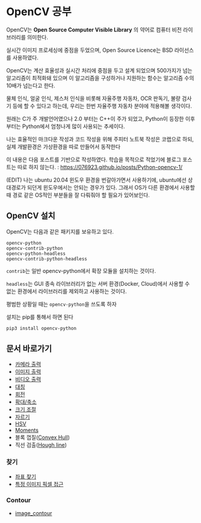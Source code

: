 # OpenCV 공부

OpenCV는 **Open Source Computer Visible Library** 의 약어로 컴퓨터 비전 라이브러리를 의미한다.
   
실시간 이미지 프로세싱에 중점을 두었으며, Open Source Licence는 BSD 라이선스를 사용하였다.

OpenCV는 계산 효율성과 실시간 처리에 중점을 두고 설계 되었으며
500가지가 넘는 알고리즘이 최적화돼 있으며 이 알고리즘을 구성하거나 지원하는 함수는 알고리즘 수의 10배가 넘는다고 한다.

물체 인식, 얼굴 인식, 제스처 인식을 비롯해 자율주행 자동차, OCR 판독기, 불량 검사기 등에 할 수 있다고 하는데, 우리는 한번 자율주행 자동차 분야에 적용해볼 생각이다. 

원래는 C가 주 개발언어였으나 2.0 부터는 C++이 주가 되었고, Python이 등장한 이후부터는 Python에서 엄청나게 많이 사용되는 추세이다.

나는 효율적인 마크다운 작성과 코드 작성을 위해 주피터 노트북 작성은 코랩으로 하되, 실제 개발환경은 가상환경을 따로 만들어서 동작한다

이 내용은 다음 포스트를 기반으로 작성하였다. 학습을 목적으로 적었기에 블로그 포스트는 따로 하지 않는다. : https://076923.github.io/posts/Python-opencv-1/

(EDIT) 나는 ubuntu 20.04 윈도우 환경을 번갈아가면서 사용하기에, ubuntu에선 상대경로가 되던게 윈도우에서는 안되는 경우가 있다. 그래서 OS가 다른 환경에서 사용할 때 경로 같은 OS적인 부분들을 잘 다뤄줘야 할 필요가 있어보인다.

## OpenCV 설치

OpenCV는 다음과 같은 패키지를 보유하고 있다.

```
opencv-python
opencv-contrib-python
opencv-python-headless
opencv-contrib-python-headless
```

`contrib`는 일반 opencv-python에서 확장 모듈을 설치하는 것이다.

`headless`는 GUI 종속 라이브러리가 없는 서버 환경(Docker, Cloud)에서 사용할 수 없는 환경에서 라이브러리를 제외하고 사용하는 것이다.

평범한 상황일 때는 `opencv-python`을 쓰도록 하자

설치는 pip를 통해서 하면 된다

```sh
pip3 install opencv-python
```

## 문서 바로가기

- [카메라 출력](concept/Call_Camera.md)   
- [이미지 출력](concept/Call_Image.md)   
- [비디오 출력](concept/Call_Video.md)   
- [대칭](concept/Reverse.md)   
- [회전](concept/Rotate.md)   
- [확대/축소](concept/zoom.md)   
- [크기 조절](concept/resize.md)   
- [자르기](concept/Slice.md)   
- [HSV](concept/HSV.md)   
- [Moments](concept/moment.md)   
- 블록 껍질([Convex Hull](concept/convex_hull.md))   
- 직선 검출([Hough line](concept/hough_line.md))

### 찾기

- [좌표 찾기](concept/Find_coordinate.md)
- [특정 이미지 픽셀 접근](concept/)

### Contour

- [image_contour](concept/image_contour.md)